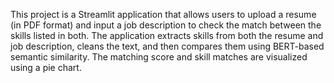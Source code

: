 This project is a Streamlit application that allows users to upload a resume (in PDF format) and input a job description to check the match between the skills listed in both. The application extracts skills from both the resume and job description, cleans the text, and then compares them using BERT-based semantic similarity. The matching score and skill matches are visualized using a pie chart.
